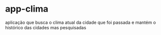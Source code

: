 # app-clima
aplicação que busca o clima atual da cidade que foi passada  e mantém o histórico das cidades mas pesquisadas
